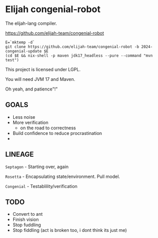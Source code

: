 Elijah congenial-robot
=======================

The elijah-lang compiler.

https://github.com/elijah-team/congenial-robot

```shell
E=`mktemp -d`
git clone https://github.com/elijah-team/congenial-robot -b 2024-congenial-update $E
(cd $E && nix-shell -p maven jdk17_headless --pure --command "mvn test")
```

This project is licensed under LGPL.

You will need JVM 17 and Maven.

Oh yeah, and patience"!"


GOALS
------

- Less noise
- More verification
  - on the road to correctness
- Build confidence to reduce procrastination
- 


LINEAGE
--------

`Septagon` - Starting over, again

`Rosetta` - Encapsulating state/environment. Pull model.

`Congenial` - Testablility/verification


TODO
-----

- Convert to ant
- Finish vision
- Stop fuddling
- Stop fiddling (act is broken too, i dont think its just me)

